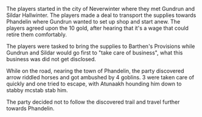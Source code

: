The players started in the city of Neverwinter where they met Gundrun and Sildar Hallwinter. The players made a deal to transport the supplies towards Phandelin where Gundrun wanted to set up shop and start anew.
The players agreed upon the 10 gold, after hearing that it's a wage that could retire them comfortably.

The players were tasked to bring the supplies to Barthen's Provisions while Gundrun and Sildar would go first to "take care of business", what this business was did not get disclosed.

While on the road, nearing the town of Phandelin, the party discovered arrow riddled horses and got ambushed by 4 goblins. 3 were taken care of quickly and one tried to escape, with Atunaakh hounding him down to stabby mcstab stab him.

The party decided not to follow the discovered trail and travel further towards Phandelin.

